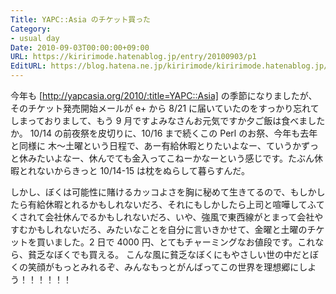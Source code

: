 ```yaml
---
Title: YAPC::Asia のチケット買った
Category:
- usual day
Date: 2010-09-03T00:00:00+09:00
URL: https://kiririmode.hatenablog.jp/entry/20100903/p1
EditURL: https://blog.hatena.ne.jp/kiririmode/kiririmode.hatenablog.jp/atom/entry/8454420450078211634
---
```



今年も [http://yapcasia.org/2010/:title=YAPC::Asia] の季節になりましたが、そのチケット発売開始メールが e+ から 8/21 に届いていたのをすっかり忘れてしまっておりまして、もう 9 月ですよみなさんお元気ですか夕ご飯は食べましたか。
10/14 の前夜祭を皮切りに、10/16 まで続くこの Perl のお祭、今年も去年と同様に 木〜土曜という日程で、あー有給休暇とりたいよなー、ていうかずっと休みたいよなー、休んでても金入ってこねーかなーという感じです。たぶん休暇とれないからきっと 10/14-15 は枕をぬらして暮らすんだ。

しかし、ぼくは可能性に賭けるカッコよさを胸に秘めて生きてるので、もしかしたら有給休暇とれるかもしれないだろ、それにもしかしたら上司と喧嘩してふてくされて会社休んでるかもしれないだろ、いや、強風で東西線がとまって会社やすむかもしれないだろ、みたいなことを自分に言いきかせて、金曜と土曜のチケットを買いました。2 日で 4000 円、とてもチャーミングなお値段です。これなら、貧乏なぼくでも買える。
こんな風に貧乏なぼくにもやさしい世の中だとぼくの笑顔がもっとみれるぞ、みんなもっとがんばってこの世界を理想郷にしよう！！！！！！
